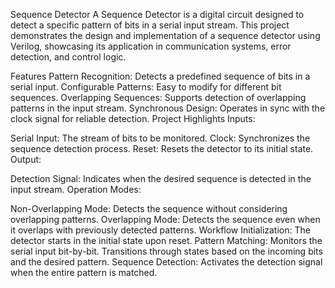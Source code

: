 Sequence Detector
A Sequence Detector is a digital circuit designed to detect a specific pattern of bits in a serial input stream. This project demonstrates the design and implementation of a sequence detector using Verilog, showcasing its application in communication systems, error detection, and control logic.

Features
Pattern Recognition: Detects a predefined sequence of bits in a serial input.
Configurable Patterns: Easy to modify for different bit sequences.
Overlapping Sequences: Supports detection of overlapping patterns in the input stream.
Synchronous Design: Operates in sync with the clock signal for reliable detection.
Project Highlights
Inputs:

Serial Input: The stream of bits to be monitored.
Clock: Synchronizes the sequence detection process.
Reset: Resets the detector to its initial state.
Output:

Detection Signal: Indicates when the desired sequence is detected in the input stream.
Operation Modes:

Non-Overlapping Mode: Detects the sequence without considering overlapping patterns.
Overlapping Mode: Detects the sequence even when it overlaps with previously detected patterns.
Workflow
Initialization: The detector starts in the initial state upon reset.
Pattern Matching:
Monitors the serial input bit-by-bit.
Transitions through states based on the incoming bits and the desired pattern.
Sequence Detection: Activates the detection signal when the entire pattern is matched.
